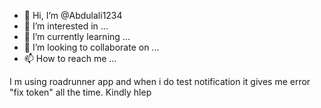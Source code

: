 - 👋 Hi, I’m @Abdulali1234
- 👀 I’m interested in ...
- 🌱 I’m currently learning ...
- 💞️ I’m looking to collaborate on ...
- 📫 How to reach me ...

<!---
Abdulali1234/Abdulali1234 is a ✨ special ✨ repository because its `README.md` (this file) appears on your GitHub profile.
You can click the Preview link to take a look at your changes.
--->
I m using roadrunner app and when i do test notification it gives me error "fix token" all the time.
Kindly hlep 
